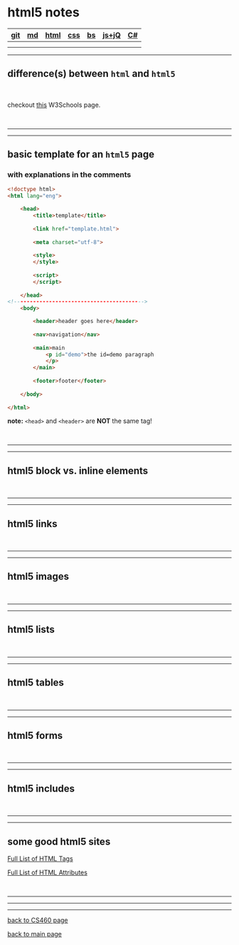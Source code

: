 # html5 notes  

| <a href="" target="_blank">git</a> | <a href="" target="_blank">md</a> | <a href="" target="_blank">html</a> | <a href="" target="_blank">css</a> | <a href="" target="_blank">bs</a> | <a href="" target="_blank">js+jQ</a> | <a href="" target="_blank">C#</a> |  
| --- | --- | --- | --- | --- | --- | --- |  
|     |     |     |     |     |    
 |     |  

---

## difference(s) between `html` and `html5`  


<br>

checkout <a href="https://www.w3schools.com/html/html5_intro.asp" target="_blank">this</a> W3Schools page.

<br>

---
---
## basic template for an `html5` page  
### with explanations in the comments  
```html
<!doctype html>
<html lang="eng">

    <head>
        <title>template</title>
        
        <link href="template.html">
        
        <meta charset="utf-8">
        
        <style>
        </style>
        
        <script>
        </script>
        
    </head>
<!----------------------------------------->
    <body>

        <header>header goes here</header>
        
        <nav>navigation</nav>
        
        <main>main
            <p id="demo">the id=demo paragraph
            </p>
        </main>
        
        <footer>footer</footer>
    
    </body>    
    
</html>
```
__note:__ `<head>` and `<header>` are **NOT** the same tag!  

<br>

---
---
## html5 block vs. inline elements  


<br>

---
---
## html5 links  


<br>

---
---
## html5 images  

<br>

---
---
## html5 lists  


<br>

---
---
## html5 tables    


<br>

---
---
## html5 forms  


<br>

---
---
## html5 includes  


<br>

---
---
## some good html5 sites    
<a href="" target="_blank"></a>  

<a href="" target="_blank"></a>  

<a href="https://www.w3schools.com/tags/default.asp" target="_blank">Full List of HTML Tags</a>

<a href="https://www.w3schools.com/tags/ref_attributes.asp" target="_blank">Full List of HTML Attributes</a>

<br>

---
---
---
[back to CS460 page](https://Stormy9.github.io/CS460#html/ "CS460 main page")   

[back to main page](https://Stormy9.github.io/ "main page")   
